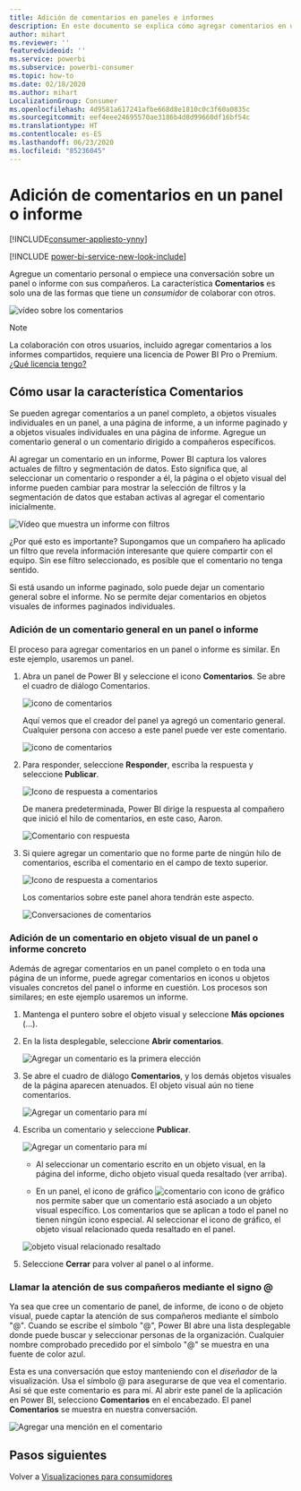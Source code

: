 ```yaml
---
title: Adición de comentarios en paneles e informes
description: En este documento se explica cómo agregar comentarios en un panel, un informe o un objeto visual, y cómo usar los comentarios para mantener conversaciones con los colaboradores.
author: mihart
ms.reviewer: ''
featuredvideoid: ''
ms.service: powerbi
ms.subservice: powerbi-consumer
ms.topic: how-to
ms.date: 02/18/2020
ms.author: mihart
LocalizationGroup: Consumer
ms.openlocfilehash: 4d9581a617241afbe668d8e1810c0c3f60a0835c
ms.sourcegitcommit: eef4eee24695570ae3186b4d8d99660df16bf54c
ms.translationtype: HT
ms.contentlocale: es-ES
ms.lasthandoff: 06/23/2020
ms.locfileid: "85236045"
---
```

# <a name="add-comments-to-a-dashboard-or-report"></a>Adición de comentarios en un panel o informe

[!INCLUDE[consumer-appliesto-ynny](../includes/consumer-appliesto-ynny.md)]

[!INCLUDE [power-bi-service-new-look-include](../includes/power-bi-service-new-look-include.md)]

Agregue un comentario personal o empiece una conversación sobre un panel o informe con sus compañeros. La característica **Comentarios** es solo una de las formas que tiene un *consumidor* de colaborar con otros. 

![vídeo sobre los comentarios](media/end-user-comment/comment.gif)

> [!NOTE]
> La colaboración con otros usuarios, incluido agregar comentarios a los informes compartidos, requiere una licencia de Power BI Pro o Premium. [¿Qué licencia tengo?](end-user-license.md)

## <a name="how-to-use-the-comments-feature"></a>Cómo usar la característica Comentarios
Se pueden agregar comentarios a un panel completo, a objetos visuales individuales en un panel, a una página de informe, a un informe paginado y a objetos visuales individuales en una página de informe. Agregue un comentario general o un comentario dirigido a compañeros específicos.  

Al agregar un comentario en un informe, Power BI captura los valores actuales de filtro y segmentación de datos. Esto significa que, al seleccionar un comentario o responder a él, la página o el objeto visual del informe pueden cambiar para mostrar la selección de filtros y la segmentación de datos que estaban activas al agregar el comentario inicialmente.  

![Vídeo que muestra un informe con filtros](media/end-user-comment/power-bi-comment.gif)

¿Por qué esto es importante? Supongamos que un compañero ha aplicado un filtro que revela información interesante que quiere compartir con el equipo. Sin ese filtro seleccionado, es posible que el comentario no tenga sentido.

Si está usando un informe paginado, solo puede dejar un comentario general sobre el informe.  No se permite dejar comentarios en objetos visuales de informes paginados individuales.

### <a name="add-a-general-comment-to-a-dashboard-or-report"></a>Adición de un comentario general en un panel o informe
El proceso para agregar comentarios en un panel o informe es similar.  En este ejemplo, usaremos un panel. 

1. Abra un panel de Power BI y seleccione el icono **Comentarios**. Se abre el cuadro de diálogo Comentarios.

    ![icono de comentarios](media/end-user-comment/power-bi-comment-menu.png)

    Aquí vemos que el creador del panel ya agregó un comentario general.  Cualquier persona con acceso a este panel puede ver este comentario.

    ![icono de comentarios](media/end-user-comment/power-bi-first-comments.png)

2. Para responder, seleccione **Responder**, escriba la respuesta y seleccione **Publicar**.  

    ![Icono de respuesta a comentarios](media/end-user-comment/power-bi-comment-reply.png)

    De manera predeterminada, Power BI dirige la respuesta al compañero que inició el hilo de comentarios, en este caso, Aaron. 

    ![Comentario con respuesta](media/end-user-comment/power-bi-respond.png)

 3. Si quiere agregar un comentario que no forme parte de ningún hilo de comentarios, escriba el comentario en el campo de texto superior.

    ![Icono de respuesta a comentarios](media/end-user-comment/power-bi-new-comments.png)

    Los comentarios sobre este panel ahora tendrán este aspecto.

    ![Conversaciones de comentarios](media/end-user-comment/power-bi-conversation.png)

### <a name="add-a-comment-to-a-specific-dashboard-or-report-visual"></a>Adición de un comentario en objeto visual de un panel o informe concreto
Además de agregar comentarios en un panel completo o en toda una página de un informe, puede agregar comentarios en iconos u objetos visuales concretos del panel o informe en cuestión. Los procesos son similares; en este ejemplo usaremos un informe.

1. Mantenga el puntero sobre el objeto visual y seleccione **Más opciones** (...).    
2. En la lista desplegable, seleccione **Abrir comentarios**.

    ![Agregar un comentario es la primera elección](media/end-user-comment/power-bi-report-comment.png)  

3.  Se abre el cuadro de diálogo **Comentarios**, y los demás objetos visuales de la página aparecen atenuados. El objeto visual aún no tiene comentarios. 

    ![Agregar un comentario para mí](media/end-user-comment/power-bi-comment-column.png)  

4. Escriba un comentario y seleccione **Publicar**.

    ![Agregar un comentario para mí](media/end-user-comment/power-bi-comment-logistics.png)  

    - Al seleccionar un comentario escrito en un objeto visual, en la página del informe, dicho objeto visual queda resaltado (ver arriba).

    - En un panel, el icono de gráfico ![comentario con icono de gráfico](media/end-user-comment/power-bi-comment-chart-icon.png) nos permite saber que un comentario está asociado a un objeto visual específico. Los comentarios que se aplican a todo el panel no tienen ningún icono especial. Al seleccionar el icono de gráfico, el objeto visual relacionado queda resaltado en el panel.
    

    ![objeto visual relacionado resaltado](media/end-user-comment/power-bi-highlight.png)

5. Seleccione **Cerrar** para volver al panel o al informe.

### <a name="get-your-colleagues-attention-by-using-the--sign"></a>Llamar la atención de sus compañeros mediante el signo @
Ya sea que cree un comentario de panel, de informe, de icono o de objeto visual, puede captar la atención de sus compañeros mediante el símbolo "\@".  Cuando se escribe el símbolo "\@", Power BI abre una lista desplegable donde puede buscar y seleccionar personas de la organización. Cualquier nombre comprobado precedido por el símbolo "\@" se muestra en una fuente de color azul. 

Esta es una conversación que estoy manteniendo con el *diseñador* de la visualización. Usa el símbolo @ para asegurarse de que vea el comentario. Así sé que este comentario es para mí. Al abrir este panel de la aplicación en Power BI, selecciono **Comentarios** en el encabezado. El panel **Comentarios** se muestra en nuestra conversación.

![Agregar una mención en el comentario](media/end-user-comment/power-bi-comment-convo.png)  



## <a name="next-steps"></a>Pasos siguientes
Volver a [Visualizaciones para consumidores](end-user-visualizations.md)    
<!--[Select a visualization to open a report](end-user-open-report.md)-->
